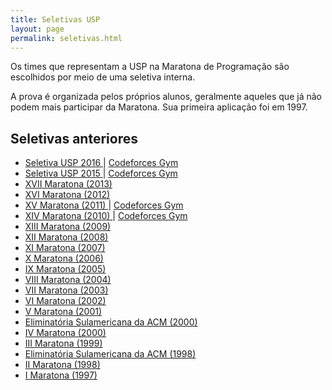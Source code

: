 ```yaml
---
title: Seletivas USP
layout: page
permalink: seletivas.html
---
```


Os times que representam a USP na Maratona de Programação são escolhidos por meio de uma seletiva interna.

A prova é organizada pelos próprios alunos, geralmente aqueles que já não podem mais participar da Maratona. Sua primeira aplicação foi em 1997.

<h2> Seletivas anteriores </h2>
<ul>
  <li> <a href="seletiva-2016"> Seletiva USP 2016 </a> | <a href="http://codeforces.com/gym/101064"> Codeforces Gym </a> </li>
  <li> <a href="seletiva-2015"> Seletiva USP 2015 </a> | <a href="http://codeforces.com/gym/101047"> Codeforces Gym </a> </li>
  <li> <a href="https://www.ime.usp.br/~cef/XVIImaratona/"> XVII Maratona (2013) </a>  </li>
  <li> <a href="https://www.ime.usp.br/~cef/XVImaratona/"> XVI Maratona (2012) </a> </li>
  <li> <a href="https://www.ime.usp.br/~cef/XVmaratona/"> XV Maratona (2011) </a> | <a href="http://codeforces.com/gym/101081"> Codeforces Gym </a> </li>
  <li> <a href="https://www.ime.usp.br/~cef/XIVmaratona/"> XIV Maratona (2010) </a> | <a href="http://codeforces.com/gym/101055"> Codeforces Gym </a> </li>
  <li> <a href="https://www.ime.usp.br/~cef/XIIImaratona/"> XIII Maratona (2009) </a> </li>
  <li> <a href="https://www.ime.usp.br/~cef/XIImaratona/"> XII Maratona (2008) </a> </li>
  <li> <a href="https://www.ime.usp.br/~cef/XImaratona/"> XI Maratona (2007) </a> </li>
  <li> <a href="https://www.ime.usp.br/~cef/Xmaratona/"> X Maratona (2006) </a> </li>
  <li> <a href="https://www.ime.usp.br/~cef/IXmaratona/"> IX Maratona (2005) </a> </li>
  <li> <a href="https://www.ime.usp.br/~cef/VIIImaratona/"> VIII Maratona (2004) </a> </li>
  <li> <a href="https://www.ime.usp.br/~cef/VIImaratona/"> VII Maratona (2003) </a> </li>
  <li> <a href="https://www.ime.usp.br/~cef/VImaratona/"> VI Maratona (2002) </a> </li>
  <li> <a href="https://www.ime.usp.br/~cef/Vmaratona/"> V Maratona (2001) </a> </li>
  <li>  <a href="http://maratona.ime.usp.br/2000/"> Eliminatória Sulamericana da ACM (2000) </a> </li>
  <li> <a href="https://www.ime.usp.br/~cef/IVmaratona/"> IV Maratona (2000) </a> </li>
  <li> <a href="https://www.ime.usp.br/~cef/IIImaratona/maratona.html"> III Maratona (1999) </a> </li>
  <li>  <a href="http://www.ime.usp.br/~cef/acm/"> Eliminatória Sulamericana da ACM (1998) </a> </li>
  <li>  <a href="https://www.ime.usp.br/~cef/IImaratona/maratona.html"> II Maratona (1998) </a> </li>
  <li>  <a href="https://www.ime.usp.br/~cef/Imaratona/maratona.html"> I Maratona (1997) </a> </li>
</ul>
